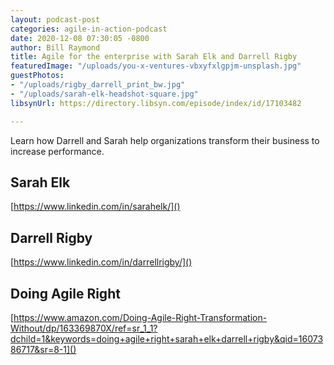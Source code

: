 ```yaml
---
layout: podcast-post
categories: agile-in-action-podcast
date: 2020-12-08 07:30:05 -0800
author: Bill Raymond
title: Agile for the enterprise with Sarah Elk and Darrell Rigby
featuredImage: "/uploads/you-x-ventures-vbxyfxlgpjm-unsplash.jpg"
guestPhotos:
- "/uploads/rigby_darrell_print_bw.jpg"
- "/uploads/sarah-elk-headshot-square.jpg"
libsynUrl: https://directory.libsyn.com/episode/index/id/17103482

---
```

Learn how Darrell and Sarah help organizations transform their business to increase performance.

 

## Sarah Elk

[https://www.linkedin.com/in/sarahelk/]()

## Darrell Rigby

[https://www.linkedin.com/in/darrellrigby/]()

## Doing Agile Right

[https://www.amazon.com/Doing-Agile-Right-Transformation-Without/dp/163369870X/ref=sr_1_1?dchild=1&keywords=doing+agile+right+sarah+elk+darrell+rigby&qid=1607386717&sr=8-1]()